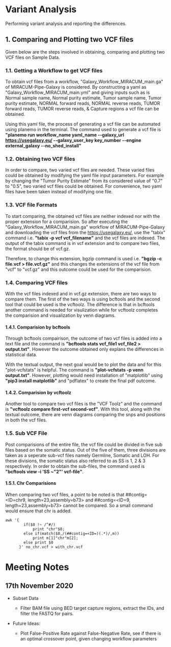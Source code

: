 # Variant Analysis
Performing variant analysis and reporting the differences.

## 1. Comparing and Plotting two VCF files
Given below are the steps involved in obtaining, comparing and plotting two VCF files on Sample Data.

### 1.1. Getting a Workflow to get VCF files
To obtain vcf files from a workflow, "Galaxy_Workflow_MIRACUM_main.ga" of MIRACUM-Pipe-Galaxy is considered. By constructing a yaml as "Galaxy_Workflow_MIRACUM_main.yml" and giving inputs such as is Normal sample name, Normal purity estimate, Tumor sample name, Tumor purity estimate, NORMAL forward reads, NORMAL reverse reads, TUMOR forward reads, TUMOR reverse reads, & Capture regions a vcf file can be obtained. 

Using this yaml file, the process of generating a vcf file can be automated using planemo in the terminal. The command used to generate a vcf file is **"planemo run workflow_name yaml_name --galaxy_url https://usegalaxy.eu/ --galaxy_user_key key_number --engine external_galaxy --no_shed_install"**


### 1.2. Obtaining two VCF files
In order to compare, two varied vcf files are needed. These varied files could be obtained by modifying the yaml file input parameters. For example by changing the "Tumor Purity Estimate" from its considered value of "0.7" to "0.5", two varied vcf files could be obtained. For convenience, two yaml files have been taken instead of modifying one file.

### 1.3. VCF file Formats
To start comparing, the obtained vcf files are neither indexed nor with the proper extension for a comparision. So after executing the "Galaxy_Workflow_MIRACUM_main.ga" workflow of MIRACUM-Pipe-Galaxy and downloading the vcf files from the https://usegalaxy.eu/, use the "tabix" command i.e. **"tabix -p vcf vcf_filename"** and the vcf files are indexed. The output of the tabix command is in vcf extension and to compare two files, the format should be of vcf.gz. 

Therefore, to change this extension, bgzip command is used i.e. **"bgzip -c file.vcf > file.vcf.gz"** and this changes the extensions of the vcf file from "vcf" to "vcf.gz" and this outcome could be used for the comparision. 

### 1.4. Comparing VCF files
With the vcf files indexed and in vcf.gz extension, there are two ways to compare them. The first of the two ways is using bcftools and the second tool that could be used is the vcftoolz. The difference is that in bcftools another command is needed for visulization while for vcftoolz completes the comparision and visualization by venn diagrams.

#### 1.4.1. Comparision by bcftools
Through bcftools compairison, the outcome of two vcf files is added into a text file and the command is **"bcftools stats vcf_file1 vcf_file2 > output.txt"**. However the outcome obtained only explans the differences in statistical data.

With the textual output, the next goal would be to plot the data and for this "plot-vcfstats" is helpful. The command is **"plot-vcfstats -p venn output.txt"**. However, plotting would need installation of "matplotlib" using **"pip3 install matplotlib"** and "pdflatex" to create the final pdf outcome.

#### 1.4.2. Comparision by vcftoolz
Another tool to compare two vcf files is the "VCF Toolz" and the command is **"vcftoolz compare first-vcf second-vcf"**. With this tool, along with the textual outcome, there are venn diagrams comparing the snps and positions in both the vcf files.

### 1.5. Sub VCF File
Post comparisions of the entire file, the vcf file could be divided in five sub files based on the somatic status. Out of the five of them, three divisions are taken as a seperate sub-vcf files namely Germline, Somatic and LOH. For these divisions, the somatic status also referred to as SS is 1, 2 & 3 respectively. In order to obtain the sub-files, the command used is **"bcftools view -i 'SS ~"2"' vcf-file"**.

#### 1.5.1. Chr Comparisions
When comparing two vcf files, a point to be noted is that ##contig=<ID=chr9, length=23,assembly=b73> and ##contig=<ID=9, length=23,assembly=b73> cannot be compared. So a small command would ensure that chr is added.

```
awk '{ 
        if($0 !~ /^#/) 
            print "chr"$0;
        else if(match($0,/(##contig=<ID=)(.*)/,m))
            print m[1]"chr"m[2];
        else print $0 
      }' no_chr.vcf > with_chr.vcf
```

# Meeting Notes

## 17th November 2020

* Subset Data
  * Filter BAM file using BED target capture regions, extract the IDs, and filter the FASTQ for pairs.

* Future Ideas:
  * Plot False-Positive Rate against False-Negative Rate, see if there is an optimal crossover point, given changing workflow parameters
